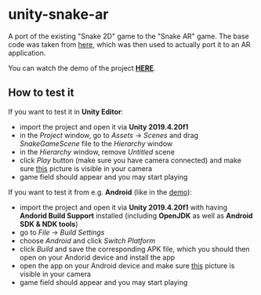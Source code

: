 # unity-snake-ar

A port of the existing "Snake 2D" game to the "Snake AR" game. The base code was taken from [here](https://sharpcoderblog.com/blog/snake-game-in-unity-3d), which was then used to actually port it to an AR application.

You can watch the demo of the project [**HERE**](https://www.youtube.com/watch?v=tOHxG8_DrI0).

## How to test it

If you want to test it in **Unity Editor**:

- import the project and open it via **Unity 2019.4.20f1**
- in the *Project* window, go to *Assets* -> *Scenes* and drag *SnakeGameScene* file to the *Hierarchy* window
- in the *Hierarchy* window, remove *Untitled* scene
- click *Play* button (make sure you have camera connected) and make sure [this](https://raw.githubusercontent.com/MrPatrek/unity-snake-ar/main/Assets/Editor/Vuforia/ImageTargetTextures/Snake_Game_AR/stones_wid12_scaled.jpg) picture is visible in your camera
- game field should appear and you may start playing

If you want to test it from e.g. **Android** (like in the [demo](https://www.youtube.com/watch?v=tOHxG8_DrI0)):

- import the project and open it via **Unity 2019.4.20f1** with having **Andorid Build Support** installed (including **OpenJDK** as well as **Android SDK & NDK tools**)
- go to *File* -> *Build Settings*
- choose *Android* and click *Switch Platform*
- click *Build* and save the corresponding APK file, which you should then open on your Andorid device and install the app
- open the app on your Android device and make sure [this](https://raw.githubusercontent.com/MrPatrek/unity-snake-ar/main/Assets/Editor/Vuforia/ImageTargetTextures/Snake_Game_AR/stones_wid12_scaled.jpg) picture is visible in your camera
- game field should appear and you may start playing
